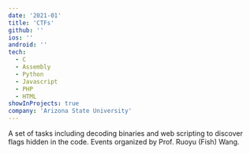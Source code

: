```yaml
---
date: '2021-01'
title: 'CTFs'
github: ''
ios: ''
android: ''
tech:
  - C
  - Assembly
  - Python
  - Javascript
  - PHP
  - HTML
showInProjects: true
company: 'Arizona State University'
---
```


A set of tasks including decoding binaries and web scripting to discover flags hidden in the code. Events organized by Prof. Ruoyu (Fish) Wang.

